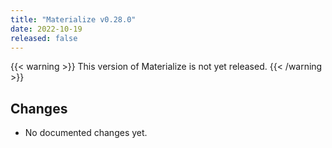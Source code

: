 ```yaml
---
title: "Materialize v0.28.0"
date: 2022-10-19
released: false
---
```


{{< warning >}}
This version of Materialize is not yet released.
{{< /warning >}}

## Changes

* No documented changes yet.
